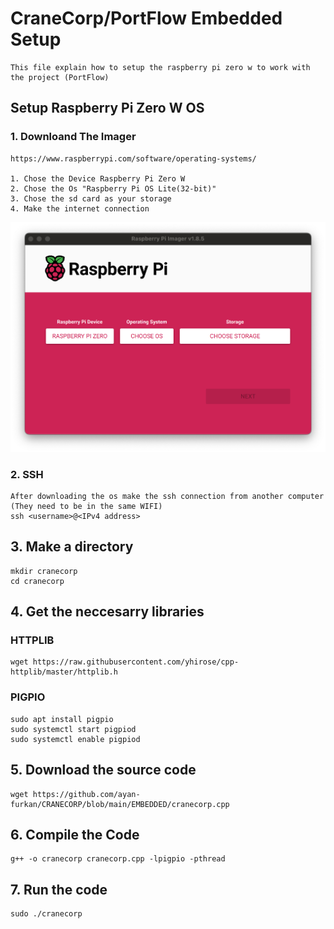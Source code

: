 # CraneCorp/PortFlow Embedded Setup

    This file explain how to setup the raspberry pi zero w to work with the project (PortFlow)

## Setup Raspberry Pi Zero W OS

### 1. Downloand The Imager
    https://www.raspberrypi.com/software/operating-systems/

    1. Chose the Device Raspberry Pi Zero W
    2. Chose the Os "Raspberry Pi OS Lite(32-bit)"
    3. Chose the sd card as your storage
    4. Make the internet connection

![Raspberry Imager](images/rasp_imager.png)
    
### 2. SSH
    After downloading the os make the ssh connection from another computer (They need to be in the same WIFI)
    ssh <username>@<IPv4 address> 

## 3. Make a directory
    mkdir cranecorp
    cd cranecorp
## 4. Get the neccesarry libraries
### HTTPLIB
    wget https://raw.githubusercontent.com/yhirose/cpp-httplib/master/httplib.h
### PIGPIO
    sudo apt install pigpio
    sudo systemctl start pigpiod
    sudo systemctl enable pigpiod

## 5. Download the source code
    wget https://github.com/ayan-furkan/CRANECORP/blob/main/EMBEDDED/cranecorp.cpp


## 6. Compile the Code 
    g++ -o cranecorp cranecorp.cpp -lpigpio -pthread

## 7. Run the code 
    sudo ./cranecorp